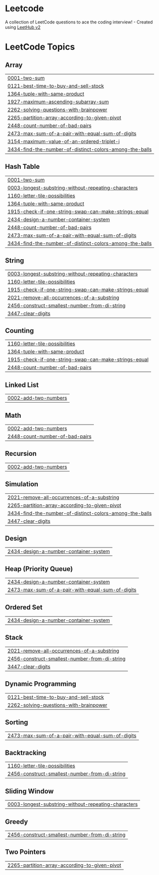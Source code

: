 # Leetcode
A collection of LeetCode questions to ace the coding interview! - Created using [LeetHub v2](https://github.com/arunbhardwaj/LeetHub-2.0)

<!---LeetCode Topics Start-->
# LeetCode Topics
## Array
|  |
| ------- |
| [0001-two-sum](https://github.com/YuvrajSingh01234/Leetcode/tree/master/0001-two-sum) |
| [0121-best-time-to-buy-and-sell-stock](https://github.com/YuvrajSingh01234/Leetcode/tree/master/0121-best-time-to-buy-and-sell-stock) |
| [1364-tuple-with-same-product](https://github.com/YuvrajSingh01234/Leetcode/tree/master/1364-tuple-with-same-product) |
| [1927-maximum-ascending-subarray-sum](https://github.com/YuvrajSingh01234/Leetcode/tree/master/1927-maximum-ascending-subarray-sum) |
| [2262-solving-questions-with-brainpower](https://github.com/YuvrajSingh01234/Leetcode/tree/master/2262-solving-questions-with-brainpower) |
| [2265-partition-array-according-to-given-pivot](https://github.com/YuvrajSingh01234/Leetcode/tree/master/2265-partition-array-according-to-given-pivot) |
| [2448-count-number-of-bad-pairs](https://github.com/YuvrajSingh01234/Leetcode/tree/master/2448-count-number-of-bad-pairs) |
| [2473-max-sum-of-a-pair-with-equal-sum-of-digits](https://github.com/YuvrajSingh01234/Leetcode/tree/master/2473-max-sum-of-a-pair-with-equal-sum-of-digits) |
| [3154-maximum-value-of-an-ordered-triplet-i](https://github.com/YuvrajSingh01234/Leetcode/tree/master/3154-maximum-value-of-an-ordered-triplet-i) |
| [3434-find-the-number-of-distinct-colors-among-the-balls](https://github.com/YuvrajSingh01234/Leetcode/tree/master/3434-find-the-number-of-distinct-colors-among-the-balls) |
## Hash Table
|  |
| ------- |
| [0001-two-sum](https://github.com/YuvrajSingh01234/Leetcode/tree/master/0001-two-sum) |
| [0003-longest-substring-without-repeating-characters](https://github.com/YuvrajSingh01234/Leetcode/tree/master/0003-longest-substring-without-repeating-characters) |
| [1160-letter-tile-possibilities](https://github.com/YuvrajSingh01234/Leetcode/tree/master/1160-letter-tile-possibilities) |
| [1364-tuple-with-same-product](https://github.com/YuvrajSingh01234/Leetcode/tree/master/1364-tuple-with-same-product) |
| [1915-check-if-one-string-swap-can-make-strings-equal](https://github.com/YuvrajSingh01234/Leetcode/tree/master/1915-check-if-one-string-swap-can-make-strings-equal) |
| [2434-design-a-number-container-system](https://github.com/YuvrajSingh01234/Leetcode/tree/master/2434-design-a-number-container-system) |
| [2448-count-number-of-bad-pairs](https://github.com/YuvrajSingh01234/Leetcode/tree/master/2448-count-number-of-bad-pairs) |
| [2473-max-sum-of-a-pair-with-equal-sum-of-digits](https://github.com/YuvrajSingh01234/Leetcode/tree/master/2473-max-sum-of-a-pair-with-equal-sum-of-digits) |
| [3434-find-the-number-of-distinct-colors-among-the-balls](https://github.com/YuvrajSingh01234/Leetcode/tree/master/3434-find-the-number-of-distinct-colors-among-the-balls) |
## String
|  |
| ------- |
| [0003-longest-substring-without-repeating-characters](https://github.com/YuvrajSingh01234/Leetcode/tree/master/0003-longest-substring-without-repeating-characters) |
| [1160-letter-tile-possibilities](https://github.com/YuvrajSingh01234/Leetcode/tree/master/1160-letter-tile-possibilities) |
| [1915-check-if-one-string-swap-can-make-strings-equal](https://github.com/YuvrajSingh01234/Leetcode/tree/master/1915-check-if-one-string-swap-can-make-strings-equal) |
| [2021-remove-all-occurrences-of-a-substring](https://github.com/YuvrajSingh01234/Leetcode/tree/master/2021-remove-all-occurrences-of-a-substring) |
| [2456-construct-smallest-number-from-di-string](https://github.com/YuvrajSingh01234/Leetcode/tree/master/2456-construct-smallest-number-from-di-string) |
| [3447-clear-digits](https://github.com/YuvrajSingh01234/Leetcode/tree/master/3447-clear-digits) |
## Counting
|  |
| ------- |
| [1160-letter-tile-possibilities](https://github.com/YuvrajSingh01234/Leetcode/tree/master/1160-letter-tile-possibilities) |
| [1364-tuple-with-same-product](https://github.com/YuvrajSingh01234/Leetcode/tree/master/1364-tuple-with-same-product) |
| [1915-check-if-one-string-swap-can-make-strings-equal](https://github.com/YuvrajSingh01234/Leetcode/tree/master/1915-check-if-one-string-swap-can-make-strings-equal) |
| [2448-count-number-of-bad-pairs](https://github.com/YuvrajSingh01234/Leetcode/tree/master/2448-count-number-of-bad-pairs) |
## Linked List
|  |
| ------- |
| [0002-add-two-numbers](https://github.com/YuvrajSingh01234/Leetcode/tree/master/0002-add-two-numbers) |
## Math
|  |
| ------- |
| [0002-add-two-numbers](https://github.com/YuvrajSingh01234/Leetcode/tree/master/0002-add-two-numbers) |
| [2448-count-number-of-bad-pairs](https://github.com/YuvrajSingh01234/Leetcode/tree/master/2448-count-number-of-bad-pairs) |
## Recursion
|  |
| ------- |
| [0002-add-two-numbers](https://github.com/YuvrajSingh01234/Leetcode/tree/master/0002-add-two-numbers) |
## Simulation
|  |
| ------- |
| [2021-remove-all-occurrences-of-a-substring](https://github.com/YuvrajSingh01234/Leetcode/tree/master/2021-remove-all-occurrences-of-a-substring) |
| [2265-partition-array-according-to-given-pivot](https://github.com/YuvrajSingh01234/Leetcode/tree/master/2265-partition-array-according-to-given-pivot) |
| [3434-find-the-number-of-distinct-colors-among-the-balls](https://github.com/YuvrajSingh01234/Leetcode/tree/master/3434-find-the-number-of-distinct-colors-among-the-balls) |
| [3447-clear-digits](https://github.com/YuvrajSingh01234/Leetcode/tree/master/3447-clear-digits) |
## Design
|  |
| ------- |
| [2434-design-a-number-container-system](https://github.com/YuvrajSingh01234/Leetcode/tree/master/2434-design-a-number-container-system) |
## Heap (Priority Queue)
|  |
| ------- |
| [2434-design-a-number-container-system](https://github.com/YuvrajSingh01234/Leetcode/tree/master/2434-design-a-number-container-system) |
| [2473-max-sum-of-a-pair-with-equal-sum-of-digits](https://github.com/YuvrajSingh01234/Leetcode/tree/master/2473-max-sum-of-a-pair-with-equal-sum-of-digits) |
## Ordered Set
|  |
| ------- |
| [2434-design-a-number-container-system](https://github.com/YuvrajSingh01234/Leetcode/tree/master/2434-design-a-number-container-system) |
## Stack
|  |
| ------- |
| [2021-remove-all-occurrences-of-a-substring](https://github.com/YuvrajSingh01234/Leetcode/tree/master/2021-remove-all-occurrences-of-a-substring) |
| [2456-construct-smallest-number-from-di-string](https://github.com/YuvrajSingh01234/Leetcode/tree/master/2456-construct-smallest-number-from-di-string) |
| [3447-clear-digits](https://github.com/YuvrajSingh01234/Leetcode/tree/master/3447-clear-digits) |
## Dynamic Programming
|  |
| ------- |
| [0121-best-time-to-buy-and-sell-stock](https://github.com/YuvrajSingh01234/Leetcode/tree/master/0121-best-time-to-buy-and-sell-stock) |
| [2262-solving-questions-with-brainpower](https://github.com/YuvrajSingh01234/Leetcode/tree/master/2262-solving-questions-with-brainpower) |
## Sorting
|  |
| ------- |
| [2473-max-sum-of-a-pair-with-equal-sum-of-digits](https://github.com/YuvrajSingh01234/Leetcode/tree/master/2473-max-sum-of-a-pair-with-equal-sum-of-digits) |
## Backtracking
|  |
| ------- |
| [1160-letter-tile-possibilities](https://github.com/YuvrajSingh01234/Leetcode/tree/master/1160-letter-tile-possibilities) |
| [2456-construct-smallest-number-from-di-string](https://github.com/YuvrajSingh01234/Leetcode/tree/master/2456-construct-smallest-number-from-di-string) |
## Sliding Window
|  |
| ------- |
| [0003-longest-substring-without-repeating-characters](https://github.com/YuvrajSingh01234/Leetcode/tree/master/0003-longest-substring-without-repeating-characters) |
## Greedy
|  |
| ------- |
| [2456-construct-smallest-number-from-di-string](https://github.com/YuvrajSingh01234/Leetcode/tree/master/2456-construct-smallest-number-from-di-string) |
## Two Pointers
|  |
| ------- |
| [2265-partition-array-according-to-given-pivot](https://github.com/YuvrajSingh01234/Leetcode/tree/master/2265-partition-array-according-to-given-pivot) |
<!---LeetCode Topics End-->